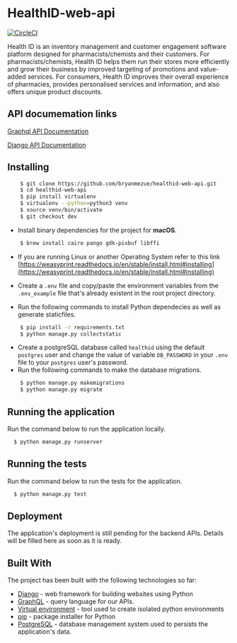 # HealthID-web-api

[![CircleCI](https://circleci.com/gh/bryanmezue/healthid-web-api/tree/dev.svg?style=svg&circle-token=fb99579bc192c2279835e181c7d81737f1d648a7)](https://circleci.com/gh/bryanmezue/healthid-web-api/tree/dev)

Health ID is an inventory management and customer engagement software platform designed for pharmacists/chemists and their customers. For pharmacists/chemists, Health ID helps them run their stores more efficiently and grow their business by improved targeting of promotions and value-added services. For consumers, Health ID improves their overall experience of pharmacies, provides personalised services and information, and also offers unique product discounts.


## API documemation links

[Graphql API Documentation](https://healthid-web-api.herokuapp.com/healthid/)

[Django API Documentation](https://healthid-web-api.herokuapp.com/healthid/schema)


## Installing

```sh
    $ git clone https://github.com/bryanmezue/healthid-web-api.git
    $ cd healthid-web-api
    $ pip install virtualenv
    $ virtualenv --python=python3 venv
    $ source venv/bin/activate
    $ git checkout dev
```
* Install binary dependencies for the project for **macOS**.
```sh
    $ brew install cairo pango gdk-pixbuf libffi
```
* If you are running Linux or another Operating System refer to this link [https://weasyprint.readthedocs.io/en/stable/install.html#installing](https://weasyprint.readthedocs.io/en/stable/install.html#installing)

* Create a `.env` file and copy/paste the environment variables from the `.env_example` file that's already existent in the root project directory.
* Run the following commands to install Python dependecies as well as generate staticfiles.
```sh
    $ pip install -r requirements.txt
    $ python manage.py collectstatic
```
* Create a postgreSQL database called `healthid` using the default `postgres` user and change the value of variable `DB_PASSWORD` in your `.env` file to your `postgres` user's password.
* Run the following commands to make the database migrations.

```sh
    $ python manage.py makemigrations
    $ python manage.py migrate
```

## Running the application

Run the command below to run the application locally.
```sh
  $ python manage.py runserver
  ```


## Running the tests

Run the command below to run the tests for the application.
```sh
  $ python manage.py test
  ```

## Deployment

The application's deployment is still pending for the backend APIs. Details will be filled here as soon as it is ready.

## Built With

The project has been built with the following technologies so far:

* [Django](https://www.djangoproject.com/) - web framework for building websites using Python
* [GraphQL](https://graphql.org/) - query language for our APIs.
* [Virtual environment](https://virtualenv.pypa.io/en/stable/) - tool used to create isolated python environments
* [pip](https://pip.pypa.io/en/stable/) - package installer for Python
* [PostgreSQL](https://www.postgresql.org/) - database management system used to persists the application's data.
